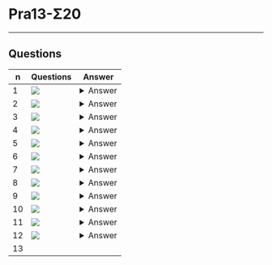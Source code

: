 # Pra13-Σ20

---

## Questions
|n|Questions|Answer|
|-|---------|------|
|1|<img src="https://i.imgur.com/L7iTCZF.png">|<details><summary>Answer</summary><img src="https://i.imgur.com/8b4Ek4p.png"></details>|
|2|<img src="https://i.imgur.com/uSu402m.png">|<details><summary>Answer</summary><img src="https://i.imgur.com/LrEL562.png"></details>|
|3|<img src="https://i.imgur.com/jOKAxpP.png">|<details><summary>Answer</summary><img src="https://i.imgur.com/GP2oY0d.png"></details>|
|4|<img src="https://i.imgur.com/PM64OPm.png">|<details><summary>Answer</summary><img src="https://i.imgur.com/UrLpJqD.png"></details>|
|5|<img src="https://i.imgur.com/tNXhNdL.png">|<details><summary>Answer</summary><img src="https://i.imgur.com/E0hU5yj.png"></details>|
|6|<img src="https://i.imgur.com/fqYGxPR.png">|<details><summary>Answer</summary><img src="https://i.imgur.com/PkWqoEP.png"></details>|
|7|<img src="https://i.imgur.com/caLhkEj.png">|<details><summary>Answer</summary><img src="https://i.imgur.com/lLJSkrB.png"></details>|
|8|<img src="https://i.imgur.com/rGax6qB.png">|<details><summary>Answer</summary><img src="https://i.imgur.com/9bZ7nrp.png"></details>|
|9|<img src="https://i.imgur.com/omcpg9R.png">|<details><summary>Answer</summary><img src="https://i.imgur.com/m18AFrT.png"><br/><img src="https://i.imgur.com/GOlIoaD.png"></details>|
|10|<img src="https://i.imgur.com/eFsMWJq.png">|<details><summary>Answer</summary><img src="https://i.imgur.com/cYkq2dx.png"><br/><img src="https://i.imgur.com/x212boq.png"></details>|
|11|<img src="https://i.imgur.com/aFSHB3a.png">|<details><summary>Answer</summary><img src="https://i.imgur.com/ROvvtTB.png"></details>|
|12|<img src="https://i.imgur.com/1WUv6fe.png">|<details><summary>Answer</summary><img src="https://i.imgur.com/kzbwVVL.png"></details>|
|13|
